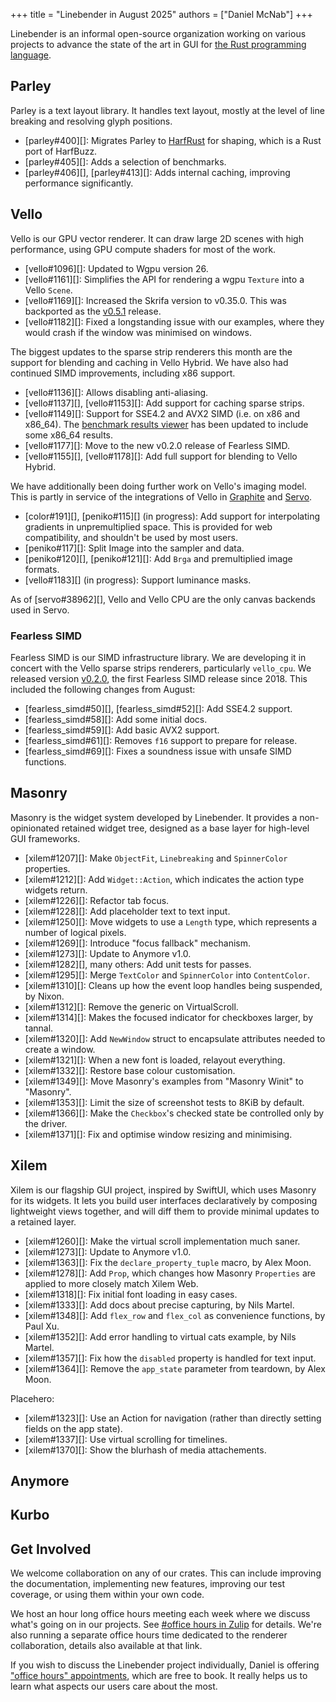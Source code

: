 +++
title = "Linebender in August 2025"
authors = ["Daniel McNab"]
+++

Linebender is an informal open-source organization working on various projects to advance the state of the art in GUI for [the Rust programming language](https://rust-lang.org).

## Parley

Parley is a text layout library.
It handles text layout, mostly at the level of line breaking and resolving glyph positions.

- [parley#400][]: Migrates Parley to [HarfRust](https://github.com/harfbuzz/harfrust) for shaping, which is a Rust port of HarfBuzz.
- [parley#405][]: Adds a selection of benchmarks.
- [parley#406][], [parley#413][]: Adds internal caching, improving performance significantly.

## Vello

Vello is our GPU vector renderer.
It can draw large 2D scenes with high performance, using GPU compute shaders for most of the work.

- [vello#1096][]: Updated to Wgpu version 26.
- [vello#1161][]: Simplifies the API for rendering a wgpu `Texture` into a Vello `Scene`.
- [vello#1169][]: Increased the Skrifa version to v0.35.0. This was backported as the [v0.5.1](https://github.com/linebender/vello/releases/tag/v0.5.1) release.
- [vello#1182][]: Fixed a longstanding issue with our examples, where they would crash if the window was minimised on windows.

The biggest updates to the sparse strip renderers this month are the support for blending and caching in Vello Hybrid.
We have also had continued SIMD improvements, including x86 support.

- [vello#1136][]: Allows disabling anti-aliasing.
- [vello#1137][], [vello#1153][]: Add support for caching sparse strips.
- [vello#1149][]: Support for SSE4.2 and AVX2 SIMD (i.e. on x86 and x86_64).
  The [benchmark results viewer](https://laurenzv.github.io/vello_chart/) has been updated to include some x86_64 results.
- [vello#1177][]: Move to the new v0.2.0 release of Fearless SIMD.
- [vello#1155][], [vello#1178][]: Add full support for blending to Vello Hybrid.

<!-- TODO: This roadmap is a bit out of date.
Our [working roadmap](https://docs.google.com/document/d/1ZquH-53j2OedTbgEKCJBKTh4WLE11UveM10mNdnVARY/edit?tab=t.0#heading=h.j3duh9pgdm94) outlines the planned timeline for work on the renderers into next year. -->

We have additionally been doing further work on Vello's imaging model.
This is partly in service of the integrations of Vello in [Graphite](https://graphite.rs/) and [Servo](https://servo.org/).

- [color#191][], [peniko#115][] (in progress): Add support for interpolating gradients in unpremultiplied space.
  This is provided for web compatibility, and shouldn't be used by most users.
- [peniko#117][]: Split Image into the sampler and data.
- [peniko#120][], [peniko#121][]: Add `Brga` and premultiplied image formats.
- [vello#1183][] (in progress): Support luminance masks.

As of [servo#38962][], Vello and Vello CPU are the only canvas backends used in Servo.

<!-- TODO: Image for blending in Vello Hybrid? -->

### Fearless SIMD

Fearless SIMD is our SIMD infrastructure library.
We are developing it in concert with the Vello sparse strips renderers, particularly `vello_cpu`.
We released version [v0.2.0](https://github.com/linebender/fearless_simd/releases/tag/v0.2.0), the first Fearless SIMD release since 2018.
This included the following changes from August:

- [fearless_simd#50][], [fearless_simd#52][]: Add SSE4.2 support.
- [fearless_simd#58][]: Add some initial docs.
- [fearless_simd#59][]: Add basic AVX2 support.
- [fearless_simd#61][]: Removes `f16` support to prepare for release.
- [fearless_simd#69][]: Fixes a soundness issue with unsafe SIMD functions.

## Masonry

Masonry is the widget system developed by Linebender.
It provides a non-opinionated retained widget tree, designed as a base layer for high-level GUI frameworks.

- [xilem#1207][]: Make `ObjectFit`, `Linebreaking` and `SpinnerColor` properties.
- [xilem#1212][]: Add `Widget::Action`, which indicates the action type widgets return.
- [xilem#1226][]: Refactor tab focus.
- [xilem#1228][]: Add placeholder text to text input.
- [xilem#1250][]: Move widgets to use a `Length` type, which represents a number of logical pixels.
- [xilem#1269][]: Introduce "focus fallback" mechanism.
- [xilem#1273][]: Update to Anymore v1.0.
- [xilem#1282][], many others: Add unit tests for passes.
- [xilem#1295][]: Merge `TextColor` and `SpinnerColor` into `ContentColor`.
- [xilem#1310][]: Cleans up how the event loop handles being suspended, by Nixon.
- [xilem#1312][]: Remove the generic on VirtualScroll.
- [xilem#1314][]: Makes the focused indicator for checkboxes larger, by tannal.
- [xilem#1320][]: Add `NewWindow` struct to encapsulate attributes needed to create a window.
- [xilem#1321][]: When a new font is loaded, relayout everything.
- [xilem#1332][]: Restore base colour customisation.
- [xilem#1349][]: Move Masonry's examples from "Masonry Winit" to "Masonry".
- [xilem#1353][]: Limit the size of screenshot tests to 8KiB by default.
- [xilem#1366][]: Make the `Checkbox`'s checked state be controlled only by the driver.
- [xilem#1371][]: Fix and optimise window resizing and minimising.

## Xilem

Xilem is our flagship GUI project, inspired by SwiftUI, which uses Masonry for its widgets.
It lets you build user interfaces declaratively by composing lightweight views together, and will diff them to provide minimal updates to a retained layer.

- [xilem#1260][]: Make the virtual scroll implementation much saner.
- [xilem#1273][]: Update to Anymore v1.0.
- [xilem#1363][]: Fix the `declare_property_tuple` macro, by Alex Moon.
- [xilem#1278][]: Add `Prop`, which changes how Masonry `Properties` are applied to more closely match Xilem Web.
- [xilem#1318][]: Fix initial font loading in easy cases.
- [xilem#1333][]: Add docs about precise capturing, by Nils Martel.
- [xilem#1348][]: Add `flex_row` and `flex_col` as convenience functions, by Paul Xu.
- [xilem#1352][]: Add error handling to virtual cats example, by Nils Martel.
- [xilem#1357][]: Fix how the `disabled` property is handled for text input.
- [xilem#1364][]: Remove the `app_state` parameter from teardown, by Alex Moon.

Placehero:

- [xilem#1323][]: Use an Action for navigation (rather than directly setting fields on the app state).
- [xilem#1337][]: Use virtual scrolling for timelines.
- [xilem#1370][]: Show the blurhash of media attachements.


<!-- <figure>

TODO: Screenshot for blurhashes and virtual scrolling in Placehero?

<img style="height: auto" width="521" height="420" src="masonry_new_style.png" alt="A todo list app, with items referring to aspects of the new design language, namely 'New Colours', 'Increased Consistency', and 'More Rounded Corners'. The item labelled 'A full design system' is unchecked.">

<figcaption>

As of [xilem#1096][] Masonry's default styles have been improved.
This is not a full design system, but is a piecewise improvement.

</figcaption>
</figure> -->


## Anymore

<!-- We released version 1.0. -->

## Kurbo

<!-- TODO: -->

## Get Involved

We welcome collaboration on any of our crates.
This can include improving the documentation, implementing new features, improving our test coverage, or using them within your own code.

We host an hour long office hours meeting each week where we discuss what's going on in our projects.
See [#office hours in Zulip](https://xi.zulipchat.com/#narrow/channel/359642-office-hours) for details.
We're also running a separate office hours time dedicated to the renderer collaboration, details also available at that link.

If you wish to discuss the Linebender project individually, Daniel is offering ["office hours" appointments](https://calendar.google.com/calendar/u/0/appointments/schedules/AcZssZ32eQYJ9DtZ_wJaYNtT36YioETiloZDIdImFpBFRo5-XsqGzpikgkg47LPsiHhpiwiQ1orOwwW2), which are free to book.
It really helps us to learn what aspects our users care about the most.

[vello#1064]: https://github.com/linebender/vello/pull/1064

[Kurbo 0.11.3]: https://github.com/linebender/kurbo/releases/tag/v0.11.3
